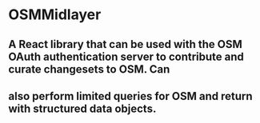 # OSMMidlayer
## A React library that can be used with the OSM OAuth authentication server to contribute and curate changesets to OSM. Can 
## also perform limited queries for OSM and return with structured data objects.
